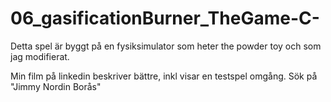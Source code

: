 # 06_gasificationBurner_TheGame-C-


Detta spel är byggt på en fysiksimulator som heter the powder toy och som jag modifierat.


Min film på linkedin beskriver bättre, inkl visar en testspel omgång. Sök på "Jimmy Nordin Borås"



